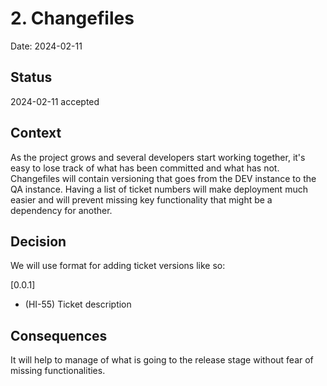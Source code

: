 # 2. Changefiles

Date: 2024-02-11

## Status

2024-02-11 accepted

## Context

As the project grows and several developers start working together, it's easy to lose track of what has been committed and what has not. Changefiles will contain versioning that goes from the DEV instance to the QA instance. Having a list of ticket numbers will make deployment much easier and will prevent missing key functionality that might be a dependency for another.

## Decision

We will use format for adding ticket versions like so:

[0.0.1]

- (HI-55) Ticket description

## Consequences

It will help to manage of what is going to the release stage without fear of missing functionalities.
